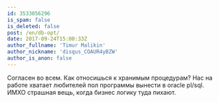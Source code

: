 ```yaml
---
id: 3533056296
is_spam: false
is_deleted: false
post: /en/db-opt/
date: 2017-09-24T15:00:33Z
author_fullname: 'Timur Malikin'
author_nickname: 'disqus_COAUR4yBZW'
author_is_anon: false
---
```


<p>Согласен во всем. Как относишься к хранимым процедурам? Нас на работе хватает любителей пол программы вынести в oracle pl/sql. ИМХО страшная вещь, когда бизнес логику туда пихают.</p>
